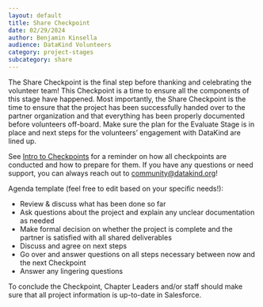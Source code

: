 ```yaml
---
layout: default
title: Share Checkpoint
date: 02/29/2024
author: Benjamin Kinsella
audience: DataKind Volunteers
category: project-stages
subcategory: share
---
```


The Share Checkpoint is the final step before thanking and celebrating the volunteer team! This Checkpoint is a time to ensure all the components of this stage have happened. Most importantly, the Share Checkpoint is the time to ensure that the project has been successfully handed over to the partner organization and that everything has been properly documented before volunteers off\-board. Make sure the plan for the Evaluate Stage is in place and next steps for the volunteers’ engagement with DataKind are lined up.


See [Intro to Checkpoints](/project-stages/discovery/discovery_checkpoint) for a reminder on how all checkpoints are conducted and how to prepare for them. If you have any questions or need support, you can always reach out to community@datakind.org!


Agenda template (feel free to edit based on your specific needs!):


* Review & discuss what has been done so far
* Ask questions about the project and explain any unclear documentation as needed
* Make formal decision on whether the project is complete and the partner is satisfied with all shared deliverables
* Discuss and agree on next steps
* Go over and answer questions on all steps necessary between now and the next Checkpoint
* Answer any lingering questions


To conclude the Checkpoint, Chapter Leaders and/or staff should make sure that all project information is up\-to\-date in Salesforce.